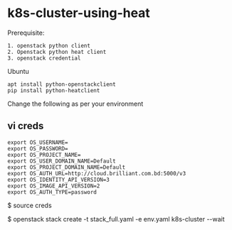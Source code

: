 # k8s-cluster-using-heat

Prerequisite:
~~~
1. openstack python client
2. Openstack python heat client
3. openstack credential
~~~

Ubuntu
~~~
apt install python-openstackclient
pip install python-heatclient
~~~

Change the following as per your environment

## vi creds
~~~
export OS_USERNAME=
export OS_PASSWORD=
export OS_PROJECT_NAME=
export OS_USER_DOMAIN_NAME=Default
export OS_PROJECT_DOMAIN_NAME=Default
export OS_AUTH_URL=http://cloud.brilliant.com.bd:5000/v3
export OS_IDENTITY_API_VERSION=3
export OS_IMAGE_API_VERSION=2
export OS_AUTH_TYPE=password
~~~

$ source creds

$ openstack stack create -t stack_full.yaml -e env.yaml k8s-cluster --wait
